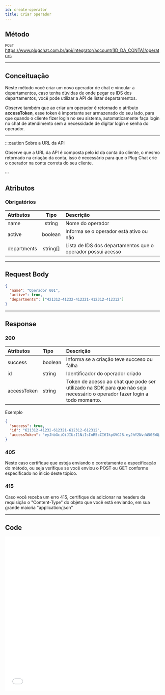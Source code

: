 ```yaml
---
id: create-operator
title: Criar operador
---
```


## Método

`POST` https://www.plugchat.com.br/api/integrator/account/[ID_DA_CONTA]/operators

---

## Conceituação

Neste método você criar um novo operador de chat e vincular a departamentos, caso tenha dúvidas de onde pegar os IDS dos departamentos, você pode utilizar a API de listar departamentos.

Observe também que ao criar um operador é retornado o atributo **accessToken**, esse token é importante ser armazenado do seu lado, para que quando o cliente fizer login no seu sistema, automaticamente faça login no chat de atendimento sem a necessidade de digitar login e senha do operador.

---

:::caution Sobre a URL da API

Observe que a URL da API é composta pelo id da conta do cliente, o mesmo retornado na criação da conta, isso é necessário para que o Plug Chat crie o operador na conta correta do seu cliente.

:::

## Atributos

### Obrigatórios

| Atributos | Tipo | Descrição |
| :-- | :-: | :-- |
| name | string | Nome do operador |
| active | boolean | Informa se o operador está ativo ou não |
| departments | string[] | Lista de IDS dos departamentos que o operador possui acesso |

---

## Request Body

```json
{
  "name": "Operador 001",
  "active": true,
  "departments": ["421312-41232-412321-412312-412312"]
}
```

---

## Response

### 200

| Atributos | Tipo | Descrição |
| :-- | :-- | :-- |
| success | boolean | Informa se a criação teve succeso ou falha |
| id | string | Identificador do operador criado |
| accessToken | string | Token de acesso ao chat que pode ser utilizado na SDK para que não seja necessário o operador fazer login a todo momento. |

Exemplo

```json
{
  "success": true,
  "id": "621312-41232-612321-612312-612312",
  "accessToken": "eyJhbGciOiJIUzI1NiIsInR5cCI6IkpXVCJ8.eyJhY2NvdW50SWQiOiIyMTRkNjk03243205YmU4LTRmM2MtODA1My0xNDAzNTdmMTdhYTUiLCJvcGVyYXRvcklkIjoiOTBkNjNhYTMtMmZiMS00ZTdlLThlM2QtZjJhZTJj23jhuDkwIiwiaWF0IjoxNjU2NDI3MjY1LCJleHAiOjE2ODc5ODQxOTF9.EzoCzs_FZ7Lbuag03g2BHW709jJTZ12tFyv-xj3hiuyb"
}
```

### 405

Neste caso certifique que esteja enviando o corretamente a especificação do método, ou seja verifique se você enviou o POST ou GET conforme especificado no inicio deste tópico.

### 415

Caso você receba um erro 415, certifique de adicionar na headers da requisição o "Content-Type" do objeto que você está enviando, em sua grande maioria "application/json"

---

## Code

<iframe src="//api.apiembed.com/?source=https://raw.githubusercontent.com/fourpixelit/plug-chat-partner-docs/main/json-examples/create-operator.json&targets=all" frameBorder="0" scrolling="no" width="100%" height="500px" seamless></iframe>
